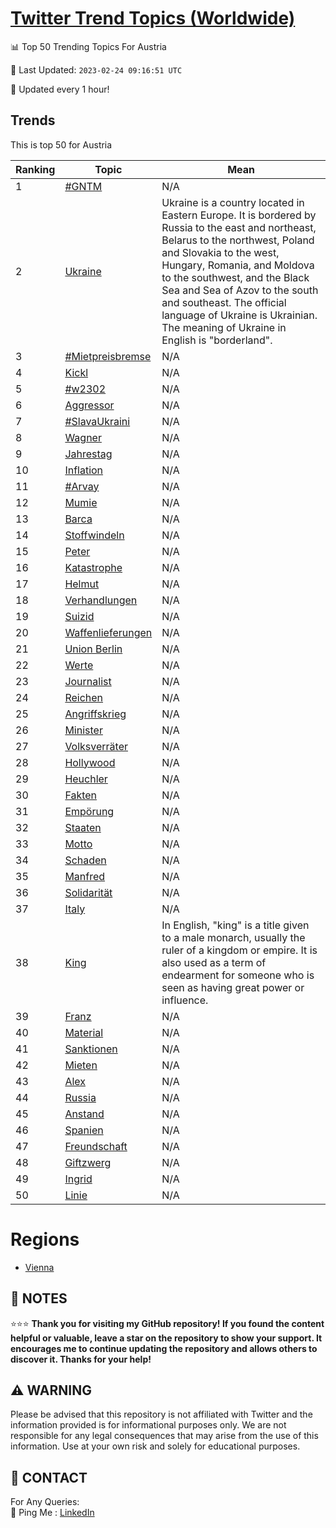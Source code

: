 [Twitter Trend Topics (Worldwide)](https://github.com/ErcinDedeoglu/Twitter-Trend-Topics)
==========


📊 Top 50 Trending Topics For Austria

📆 Last Updated: `2023-02-24 09:16:51 UTC`

🔧 Updated every 1 hour!


## Trends

This is top 50 for Austria

| Ranking | Topic | Mean |
| ------- | ------------ | ------------ |
| 1 | [#GNTM](http://twitter.com/search?q=%23GNTM) | N/A |
| 2 | [Ukraine](http://twitter.com/search?q=Ukraine) | Ukraine is a country located in Eastern Europe. It is bordered by Russia to the east and northeast, Belarus to the northwest, Poland and Slovakia to the west, Hungary, Romania, and Moldova to the southwest, and the Black Sea and Sea of Azov to the south and southeast. The official language of Ukraine is Ukrainian. The meaning of Ukraine in English is "borderland". |
| 3 | [#Mietpreisbremse](http://twitter.com/search?q=%23Mietpreisbremse) | N/A |
| 4 | [Kickl](http://twitter.com/search?q=Kickl) | N/A |
| 5 | [#w2302](http://twitter.com/search?q=%23w2302) | N/A |
| 6 | [Aggressor](http://twitter.com/search?q=Aggressor) | N/A |
| 7 | [#SlavaUkraini](http://twitter.com/search?q=%23SlavaUkraini) | N/A |
| 8 | [Wagner](http://twitter.com/search?q=Wagner) | N/A |
| 9 | [Jahrestag](http://twitter.com/search?q=Jahrestag) | N/A |
| 10 | [Inflation](http://twitter.com/search?q=Inflation) | N/A |
| 11 | [#Arvay](http://twitter.com/search?q=%23Arvay) | N/A |
| 12 | [Mumie](http://twitter.com/search?q=Mumie) | N/A |
| 13 | [Barca](http://twitter.com/search?q=Barca) | N/A |
| 14 | [Stoffwindeln](http://twitter.com/search?q=Stoffwindeln) | N/A |
| 15 | [Peter](http://twitter.com/search?q=Peter) | N/A |
| 16 | [Katastrophe](http://twitter.com/search?q=Katastrophe) | N/A |
| 17 | [Helmut](http://twitter.com/search?q=Helmut) | N/A |
| 18 | [Verhandlungen](http://twitter.com/search?q=Verhandlungen) | N/A |
| 19 | [Suizid](http://twitter.com/search?q=Suizid) | N/A |
| 20 | [Waffenlieferungen](http://twitter.com/search?q=Waffenlieferungen) | N/A |
| 21 | [Union Berlin](http://twitter.com/search?q=Union+Berlin) | N/A |
| 22 | [Werte](http://twitter.com/search?q=Werte) | N/A |
| 23 | [Journalist](http://twitter.com/search?q=Journalist) | N/A |
| 24 | [Reichen](http://twitter.com/search?q=Reichen) | N/A |
| 25 | [Angriffskrieg](http://twitter.com/search?q=Angriffskrieg) | N/A |
| 26 | [Minister](http://twitter.com/search?q=Minister) | N/A |
| 27 | [Volksverräter](http://twitter.com/search?q=Volksverr%c3%a4ter) | N/A |
| 28 | [Hollywood](http://twitter.com/search?q=Hollywood) | N/A |
| 29 | [Heuchler](http://twitter.com/search?q=Heuchler) | N/A |
| 30 | [Fakten](http://twitter.com/search?q=Fakten) | N/A |
| 31 | [Empörung](http://twitter.com/search?q=Emp%c3%b6rung) | N/A |
| 32 | [Staaten](http://twitter.com/search?q=Staaten) | N/A |
| 33 | [Motto](http://twitter.com/search?q=Motto) | N/A |
| 34 | [Schaden](http://twitter.com/search?q=Schaden) | N/A |
| 35 | [Manfred](http://twitter.com/search?q=Manfred) | N/A |
| 36 | [Solidarität](http://twitter.com/search?q=Solidarit%c3%a4t) | N/A |
| 37 | [Italy](http://twitter.com/search?q=Italy) | N/A |
| 38 | [King](http://twitter.com/search?q=King) | In English, "king" is a title given to a male monarch, usually the ruler of a kingdom or empire. It is also used as a term of endearment for someone who is seen as having great power or influence. |
| 39 | [Franz](http://twitter.com/search?q=Franz) | N/A |
| 40 | [Material](http://twitter.com/search?q=Material) | N/A |
| 41 | [Sanktionen](http://twitter.com/search?q=Sanktionen) | N/A |
| 42 | [Mieten](http://twitter.com/search?q=Mieten) | N/A |
| 43 | [Alex](http://twitter.com/search?q=Alex) | N/A |
| 44 | [Russia](http://twitter.com/search?q=Russia) | N/A |
| 45 | [Anstand](http://twitter.com/search?q=Anstand) | N/A |
| 46 | [Spanien](http://twitter.com/search?q=Spanien) | N/A |
| 47 | [Freundschaft](http://twitter.com/search?q=Freundschaft) | N/A |
| 48 | [Giftzwerg](http://twitter.com/search?q=Giftzwerg) | N/A |
| 49 | [Ingrid](http://twitter.com/search?q=Ingrid) | N/A |
| 50 | [Linie](http://twitter.com/search?q=Linie) | N/A |



# Regions

* [Vienna](</Austria/Vienna.md>)



## 📝 NOTES

⭐⭐⭐ **Thank you for visiting my GitHub repository! If you found the content helpful or valuable, leave a star on the repository to show your support. It encourages me to continue updating the repository and allows others to discover it. Thanks for your help!**


## ⚠️ WARNING

Please be advised that this repository is not affiliated with Twitter and the information provided is for informational purposes only. We are not responsible for any legal consequences that may arise from the use of this information. Use at your own risk and solely for educational purposes.


## 📨 CONTACT

 For Any Queries:  
            🏓 Ping Me : [LinkedIn](https://www.linkedin.com/in/ercindedeoglu/)
